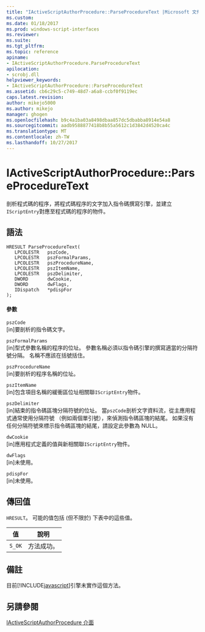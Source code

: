 ```yaml
---
title: "IActiveScriptAuthorProcedure::ParseProcedureText |Microsoft 文件"
ms.custom: 
ms.date: 01/18/2017
ms.prod: windows-script-interfaces
ms.reviewer: 
ms.suite: 
ms.tgt_pltfrm: 
ms.topic: reference
apiname:
- IActiveScriptAuthorProcedure.ParseProcedureText
apilocation:
- scrobj.dll
helpviewer_keywords:
- IActiveScriptAuthorProcedure::ParseProcedureText
ms.assetid: cb6c29c5-c749-48d7-a6a8-ccbf0f9119ec
caps.latest.revision: 
author: mikejo5000
ms.author: mikejo
manager: ghogen
ms.openlocfilehash: b9c4a1ba03a8498dbaa857dc5dbabba8914e54a8
ms.sourcegitcommit: aadb9588877418b8b55a5612c1d3842d4520ca4c
ms.translationtype: MT
ms.contentlocale: zh-TW
ms.lasthandoff: 10/27/2017
---
```

# <a name="iactivescriptauthorprocedureparseproceduretext"></a>IActiveScriptAuthorProcedure::ParseProcedureText
剖析程式碼的程序，將程式碼程序的文字加入指令碼撰寫引擎，並建立`IScriptEntry`對應至程式碼的程序的物件。  
  
## <a name="syntax"></a>語法  
  
```  
HRESULT ParseProcedureText(  
   LPCOLESTR   pszCode,  
   LPCOLESTR   pszFormalParams,  
   LPCOLESTR   pszProcedureName,  
   LPCOLESTR   pszItemName,  
   LPCOLESTR   pszDelimiter,  
   DWORD       dwCookie,  
   DWORD       dwFlags,  
   IDispatch   *pdispFor  
);  
```  
  
#### <a name="parameters"></a>參數  
 `pszCode`  
 [in]要剖析的指令碼文字。  
  
 `pszFormalParams`  
 [in]型式參數名稱的程序的位址。 參數名稱必須以指令碼引擎的撰寫適當的分隔符號分隔。 名稱不應該在括號括住。  
  
 `pszProcedureName`  
 [in]要剖析的程序名稱的位址。  
  
 `pszItemName`  
 [in]包含項目名稱的緩衝區位址相關聯`IScriptEntry`物件。  
  
 `pszDelimiter`  
 [in]結束的指令碼區塊分隔符號的位址。 當`pszCode`剖析文字資料流，從主應用程式通常使用分隔符號 （例如兩個單引號），來偵測指令碼區塊的結尾。 如果沒有任何分隔符號來標示指令碼區塊的結尾，請設定此參數為 NULL。  
  
 `dwCookie`  
 [in]應用程式定義的值與新相關聯`IScriptEntry`物件。  
  
 `dwFlags`  
 [in]未使用。  
  
 `pdispFor`  
 [in]未使用。  
  
## <a name="return-value"></a>傳回值  
 `HRESULT`。 可能的值包括 (但不限於) 下表中的這些值。  
  
|值|說明|  
|-----------|-----------------|  
|`S_OK`|方法成功。|  
  
## <a name="remarks"></a>備註  
 目前[!INCLUDE[javascript](../../javascript/includes/javascript-md.md)]引擎未實作這個方法。  
  
## <a name="see-also"></a>另請參閱  
 [IActiveScriptAuthorProcedure 介面](../../winscript/reference/iactivescriptauthorprocedure-interface.md)